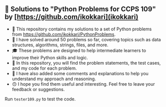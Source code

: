 ## 🚀 Solutions to "Python Problems for CCPS 109" by [https://github.com/ikokkari](ikokkari)

- 🦎 This repository contains my solutions to a set of Python problems from https://github.com/ikokkari/PythonProblems. 
- 🧠 I have solved around 50 problems so far, covering topics such as data structures, algorithms, strings, files, and more. 
- 🎓 These problems are designed to help intermediate learners to improve their Python skills and logic.
- 🧮 In this repository, you will find the problem statements, the test cases, and my code for each problem. 
- 💬 I have also added some comments and explanations to help you understand my approach and reasoning.
- 🙃 I hope you find them useful and interesting. Feel free to leave your feedback or suggestions. 

Run ```tester109.py``` to test the code. 
